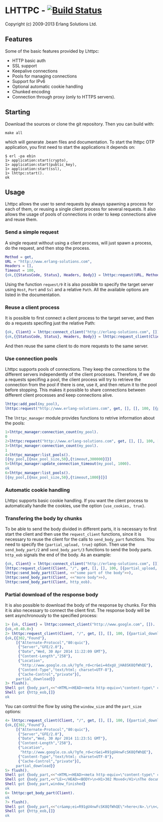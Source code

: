 # LHTTPC - [![Build Status](https://travis-ci.org/lastres/lhttpc.svg?branch=v1.2.7)](https://travis-ci.org/lastres/lhttpc)

Copyright (c) 2009-2013 Erlang Solutions Ltd.

## Features

Some of the basic features provided by Lhttpc:

- HTTP basic auth
- SSL support
- Keepalive connections
- Pools for managing connections
- Support for IPv6
- Optional automatic cookie handling
- Chunked encoding
- Connection through proxy (only to HTTPS servers).

## Starting

Download the sources or clone the git repository. Then you can build with:

```
make all
```

which will generate .beam files and documentation. To start the lhttpc OTP application, you first need to start the applications it depends on:

```
$ erl -pa ebin
1> application:start(crypto),
1> application:start(public_key),
1> application:start(ssl),
1> lhttpc:start().
ok
```

## Usage
Lhttpc allows the user to send requests by always spawning a process for each of them, or reusing a single client process for several requests. It also allows the usage of pools of connections in order to keep connections alive and reuse them.

### Send a simple request
A single request without using a client process, will just spawn a process, do the request, and then stop the process.

```erlang
Method = get,
URL = "http://www.erlang-solutions.com",
Headers = [],
Timeout = 100,
{ok,{{StatusCode, Status}, Headers, Body}} = lhttpc:request(URL, Method, Headers, Timeout).
```
Using the function `request/9` it is also possible to specify the target server using `Host`, `Port` and `Ssl` and a relative `Path`. All the available options are listed in the documentation.

### Reuse a client process

It is possible to first connect a client process to the target server, and then do a requests specifing just the relative Path:

```erlang
{ok, Client} = lhttpc:connect_client("http://erlang-solutions.com", []),
{ok,{{StatusCode, Status}, Headers, Body}} = lhttpc:request_client(Client, "/", get, [], 100).
```

And then reuse the same client to do more requests to the same server.

### Use connection pools

Lhttpc supports pools of connections. They keep the connections to the different servers independently of the client processes. Therefore, if we do a requests specifing a pool, the client process will try to retrieve the connection from the pool if there is one, use it, and then return it to the pool before stopping. This makes it possible to share connections between different client processes and keep connections alive.

```erlang
lhttpc:add_pool(my_pool),
lhttpc:request("http://www.erlang-solutions.com", get, [], [], 100, [{pool_options, [{pool, my_pool}]}]).
```

The `lhttpc_manager` module provides functions to retrive information about the pools:

```erlang
1>lhttpc_manager:connection_count(my_pool).
0
2>lhttpc:request("http://www.erlang-solutions.com", get, [], [], 100, [{pool_options, [{pool, my_pool}]}]).
3>lhttpc_manager:connection_count(my_pool).
1
4>lhttpc_manager:list_pools().
[{my_pool,[{max_pool_size,50},{timeout,300000}]}]
5>lhttpc_manager:update_connection_timeout(my_pool, 1000).
ok
6>lhttpc_manager:list_pools().
[{my_pool,[{max_pool_size,50},{timeout,1000}]}]
```

### Automatic cookie handling
Lhttpc supports basic cookie handling. If you want the client process to automatically handle the cookies, use the option `{use_cookies, true}`.

### Transfering the body by chunks

To be able to send the body divided in different parts, it is necessary to first start the client and then use the `request_client` functions, since it is necessary to reuse the client for the calls to `send_body_part` functions. You need to specify the `{partial_upload, true}` option. Then use the `send_body_part/2` and `send_body_part/3` functions to send the body parts. `http_eob` signals the end of the body. As an example:

```erlang
{ok, Client} = lhttpc:connect_client("http://erlang-solutions.com", []),
lhttpc:request_client(Client, "/", get, [], [], 100, [{partial_upload, true}]),
lhttpc:send_body_part(Client, <<"some part of the body">>),
lhttpc:send_body_part(Client, <<"more body">>),
lhttpc:send_body_part(Client, http_eob).
```

### Partial download of the response body

It is also possible to download the body of the response by chunks. For this it is also necessary to connect the client first. The response body will be sent asynchronously to the specified process:

```erlang
1> {ok, Client} = lhttpc:connect_client("http://www.google.com", []).
{ok,<0.40.0>}
2> lhttpc:request_client(Client, "/", get, [], [], 100, [{partial_download, [{window_size, infinity},{recv_proc, self()}]}]).
{ok,{{302,"Found"},
     [{"Alternate-Protocol","80:quic"},
      {"Server","GFE/2.0"},
      {"Date","Wed, 30 Apr 2014 11:22:09 GMT"},
      {"Content-Length","258"},
      {"Location",
       "http://www.google.co.uk/?gfe_rd=cr&ei=4dxgU_jHA8SK8QfWhQE"},
      {"Content-Type","text/html; charset=UTF-8"},
      {"Cache-Control","private"}],
     partial_download}}
3> flush().
Shell got {body_part,<<"<HTML><HEAD><meta http-equiv=\"content-type\" content=\"text/html;charset=utf-8\">\n<TITLE>302 Moved</TITLE></HEAD><BODY>\n<H1>302 Moved</H1>\nThe document has moved\n<A HREF=\"http://www.google.co.uk/?gfe_rd=cr&amp;ei=4dxgU_jHA8SK8QfWhQE\">here</A>.\r\n</BODY></HTML>\r\n">>}
Shell got {http_eob,[]}
ok
```

You can control the flow by using the `window_size` and the `part_size` options:

```erlang
4> lhttpc:request_client(Client, "/", get, [], [], 100, [{partial_download, [{window_size, 2}, {part_size, 100}, {recv_proc, self()}]}]).
{ok,{{302,"Found"},
     [{"Alternate-Protocol","80:quic"},
      {"Server","GFE/2.0"},
      {"Date","Wed, 30 Apr 2014 11:23:51 GMT"},
      {"Content-Length","258"},
      {"Location",
       "http://www.google.co.uk/?gfe_rd=cr&ei=R91gU4nwFcSK8QfWhQE"},
      {"Content-Type","text/html; charset=UTF-8"},
      {"Cache-Control","private"}],
     partial_download}}
5> flush().
Shell got {body_part,<<"<HTML><HEAD><meta http-equiv=\"content-type\" content=\"text/html;charset=utf-8\">\n<TITLE>302 Moved</TIT">>}
Shell got {body_part,<<"LE></HEAD><BODY>\n<H1>302 Moved</H1>\nThe document has moved\n<A HREF=\"http://www.google.co.uk/?gfe_rd=">>}
Shell got {body_part,window_finished}
ok
6> lhttpc:get_body_part(Client).
ok
7> flush().
Shell got {body_part,<<"cr&amp;ei=R91gU4nwFcSK8QfWhQE\">here</A>.\r\n</BODY></HTML>\r\n">>}
Shell got {http_eob,[]}
ok
```
